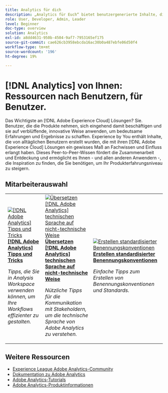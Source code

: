 ```yaml
---
title: Analytics für dich
description: „Analytics für Euch“ bietet benutzergenerierte Inhalte, die von Alltagsbenutzerinnen und -benutzern erstellt werden, die mit ihrem Wissen über Adobe Analytics ein gewisses Maß an Expertise und Einfluss erworben haben.
role: User, Developer, Admin, Leader
level: Beginner
doc-type: overview
solution: Analytics
exl-id: a8dd4631-950b-4504-9af7-7953165ef175
source-git-commit: cae626cb3958ebcda16ac30b0a487ebfe06d50f4
workflow-type: tm+mt
source-wordcount: '196'
ht-degree: 19%

---
```


# [!DNL Analytics] von Ihnen: Ressourcen nach Benutzern, für Benutzer.

Das Wichtigste an [!DNL Adobe Experience Cloud] Lösungen? Sie. Benutzer, die die Produkte nehmen, sich eingehend damit beschäftigen und sie auf verblüffende, innovative Weise anwenden, um bedeutsame Erfahrungen und Ergebnisse zu schaffen. Experience by You enthält Inhalte, die von alltäglichen Benutzern erstellt wurden, die mit ihren [!DNL Adobe Experience Cloud] Lösungen ein gewisses Maß an Fachwissen und Einfluss erlangt haben. Dieses Peer-to-Peer-Wissen fördert die Zusammenarbeit und Entdeckung und ermöglicht es Ihnen - und allen anderen Anwendern -, die Inspiration zu finden, die Sie benötigen, um Ihr Produkterfahrungsniveau zu steigern.

<div id="recs-overview-body-1"></div>
<div id="recs-overview-body-2"></div>
<div id="recs-overview-body-3"></div>
<div id="recs-overview-body-4"></div>
<div id="recs-overview-body-5"></div>
<div id="recs-overview-body-6"></div>

<div id="staff-picks-section">

## Mitarbeiterauswahl

<table>
<tr>
  <td>
    <a href="/help/analytics/analysis-workspace/tips-and-tricks/right-click-tips-and-tricks-for-more-efficient-workflows.md">
      <img alt="[!DNL Adobe Analytics] Tipps und Tricks" src="https://video.tv.adobe.com/v/3417736?format=jpeg" />
    </a>
    <div>
      <a href="/help/analytics/analysis-workspace/tips-and-tricks/right-click-tips-and-tricks-for-more-efficient-workflows.md">
    <strong>[!DNL Adobe Analytics] Tipps und Tricks</strong>
    </a>
    </div>
    <p>
    <em>Tipps, die Sie in Analysis Workspace verwenden können, um Ihre Workflows effizienter zu gestalten.</em>
    <p>
  </td>
  <td>
    <a href="/help/marketo/programs/email-programs.md">
      <img alt="Übersetzen [!DNL Adobe Analytics] technischen Sprache auf nicht-technische Weise" src="https://video.tv.adobe.com/v/342066?format=jpeg" />
    </a>
    <div>
      <a href="/help/analytics/administration/key-admin-skills/translating-adobe-analytics-technical-language.md">
    <strong>Übersetzen [!DNL Adobe Analytics] technischen Sprache auf nicht-technische Weise</strong>
    </a>
    </div>
    <p>
    <em>Nützliche Tipps für die Kommunikation mit Stakeholdern, um die technische Sprache von Adobe Analytics zu verstehen.</em>
    <p>
  </td>
  <td>
    <a href="/help/analytics/administration/admin-tips/create-standardized-naming-conventions.md">
      <img alt="Erstellen standardisierter Benennungskonventionen" src="https://cdn.experienceleague.adobe.com/thumb/10531.jpg" />
    </a>
    <div>
      <a href="/help/analytics/administration/admin-tips/create-standardized-naming-conventions.md">
    <strong>Erstellen standardisierter Benennungskonventionen</strong>
    </a>
    </div>
    <p>
    <em>Einfache Tipps zum Erstellen von Benennungskonventionen und Standards.</em>
    <p>
  </td>
</tr>
</table>

</div>

## Weitere Ressourcen

* [Experience League Adobe Analytics-Community](https://experienceleaguecommunities.adobe.com/t5/adobe-analytics/ct-p/adobe-analytics-community?profile.language=de)
* [Dokumentation zu Adobe Analytics](https://experienceleague.adobe.com/docs/analytics.html?lang=de)
* [Adobe Analytics-Tutorials](https://experienceleague.adobe.com/docs/analytics-learn/tutorials/overview.html?lang=de)
* [Adobe Analytics-Produktinformationen](https://business.adobe.com/products/analytics/adobe-analytics.html)
